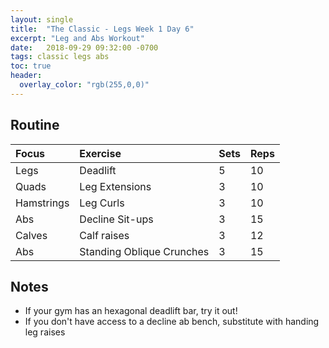 ```yaml
---
layout: single
title:  "The Classic - Legs Week 1 Day 6"
excerpt: "Leg and Abs Workout"
date:   2018-09-29 09:32:00 -0700
tags: classic legs abs
toc: true
header:
  overlay_color: "rgb(255,0,0)"
---
```


## Routine

| Focus | Exercise | Sets | Reps |
|:-|:-|:-|:-|
|Legs|Deadlift|5|10|
|Quads|Leg Extensions|3|10|
|Hamstrings|Leg Curls|3|10|
|Abs|Decline Sit-ups|3|15|
|Calves|Calf raises|3|12|
|Abs|Standing Oblique Crunches|3|15|

## Notes

- If your gym has an hexagonal deadlift bar, try it out!
- If you don't have access to a decline ab bench, substitute with handing leg raises
